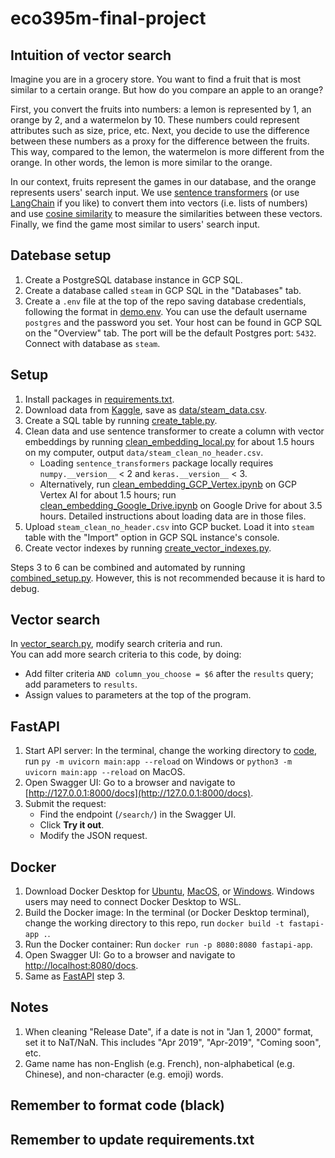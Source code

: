 # eco395m-final-project

## Intuition of vector search
Imagine you are in a grocery store. You want to find a fruit that is most similar to a certain orange. But how do you compare an apple to an orange?

First, you convert the fruits into numbers: a lemon is represented by 1, an orange by 2, and a watermelon by 10. These numbers could represent attributes such as size, price, etc. Next, you decide to use the difference between these numbers as a proxy for the difference between the fruits. This way, compared to the lemon, the watermelon is more different from the orange. In other words, the lemon is more similar to the orange.

In our context, fruits represent the games in our database, and the orange represents users' search input. We use [sentence transformers](https://sbert.net) (or use [LangChain](https://python.langchain.com/docs) if you like) to convert them into vectors (i.e. lists of numbers) and use [cosine similarity](https://en.wikipedia.org/wiki/Cosine_similarity) to measure the similarities between these vectors. Finally, we find the game most similar to users' search input.

## Datebase setup
1. Create a PostgreSQL database instance in GCP SQL.
2. Create a database called `steam` in GCP SQL in the "Databases" tab.
3. Create a `.env` file at the top of the repo saving database credentials, following the format in [demo.env](demo.env). You can use the default username `postgres` and the password you set. Your host can be found in GCP SQL on the "Overview" tab. The port will be the default Postgres port: `5432`. Connect with database as `steam`.

## Setup
1. Install packages in [requirements.txt](requirements.txt).
2. Download data from [Kaggle](https://www.kaggle.com/datasets/nikatomashvili/steam-games-dataset), save as [data/steam_data.csv](data/steam_data.csv).
3. Create a SQL table by running [create_table.py](setup/create_table.py).
4. Clean data and use sentence transformer to create a column with vector embeddings by running [clean_embedding_local.py](setup/clean_embedding_local.py) for about 1.5 hours on my computer, output `data/steam_clean_no_header.csv`.
    - Loading `sentence_transformers` package locally requires `numpy.__version__` < 2 and `keras.__version__` < 3.
    - Alternatively, run [clean_embedding_GCP_Vertex.ipynb](setup/clean_embedding_GCP_Vertex.ipynb) on GCP Vertex AI for about 1.5 hours; run [clean_embedding_Google_Drive.ipynb](setup/clean_embedding_Google_Drive.ipynb) on Google Drive for about 3.5 hours. Detailed instructions about loading data are in those files.
5. Upload `steam_clean_no_header.csv` into GCP bucket. Load it into `steam` table with the "Import" option in GCP SQL instance's console.
6. Create vector indexes by running [create_vector_indexes.py](setup/create_vector_indexes.py).

Steps 3 to 6 can be combined and automated by running [combined_setup.py](setup/combined_setup.py). However, this is not recommended because it is hard to debug.  

## Vector search
In [vector_search.py](code/vector_search.py), modify search criteria and run.  
You can add more search criteria to this code, by doing:
- Add filter criteria `AND column_you_choose = $6` after the `results` query; add parameters to `results`.
- Assign values to parameters at the top of the program.

## FastAPI
1. Start API server: In the terminal, change the working directory to [code](code), run `py -m uvicorn main:app --reload` on Windows or `python3 -m uvicorn main:app --reload` on MacOS.
2. Open Swagger UI: Go to a browser and navigate to [http://127.0.0.1:8000/docs](http://127.0.0.1:8000/docs).
3. Submit the request:
    - Find the endpoint (`/search/`) in the Swagger UI.
    - Click **Try it out**.
    - Modify the JSON request.

## Docker
1. Download Docker Desktop for [Ubuntu](https://docs.docker.com/install/linux/docker-ce/ubuntu/), [MacOS](https://docs.docker.com/docker-for-mac/install/), or [Windows](https://docs.docker.com/docker-for-windows/install/). Windows users may need to connect Docker Desktop to WSL.
2. Build the Docker image: In the terminal (or Docker Desktop terminal), change the working directory to this repo, run `docker build -t fastapi-app .`.
3. Run the Docker container: Run `docker run -p 8080:8080 fastapi-app`.
4. Open Swagger UI: Go to a browser and navigate to [http://localhost:8080/docs](hhttp://localhost:8080/docs).
5. Same as [FastAPI](#fastapi) step 3.


## Notes
1. When cleaning "Release Date", if a date is not in "Jan 1, 2000" format, set it to NaT/NaN. This includes "Apr 2019", "Apr-2019", "Coming soon", etc.
2. Game name has non-English (e.g. French), non-alphabetical (e.g. Chinese), and non-character (e.g. emoji) words.

## Remember to format code (black)
## Remember to update requirements.txt